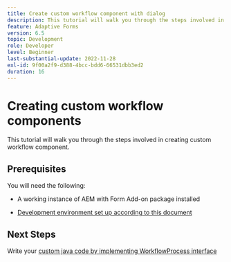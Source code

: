 ```yaml
---
title: Create custom workflow component with dialog
description: This tutorial will walk you through the steps involved in creating custom workflow component.
feature: Adaptive Forms
version: 6.5
topic: Development
role: Developer
level: Beginner
last-substantial-update: 2022-11-28
exl-id: 9f00a2f9-d388-4bcc-bdd6-66531dbb3ed2
duration: 16
---
```

# Creating custom workflow components

This tutorial will walk you through the steps involved in creating custom workflow component.

## Prerequisites

You will need the following:

* A working instance of AEM with Form Add-on package installed

* [Development environment set up according to this document](https://experienceleague.adobe.com/docs/experience-manager-learn/forms/creating-your-first-osgi-bundle/create-your-first-osgi-bundle.html)

## Next Steps

Write your [custom java code by implementing WorkflowProcess interface](./custom-process-step-aem-workflow.md)
